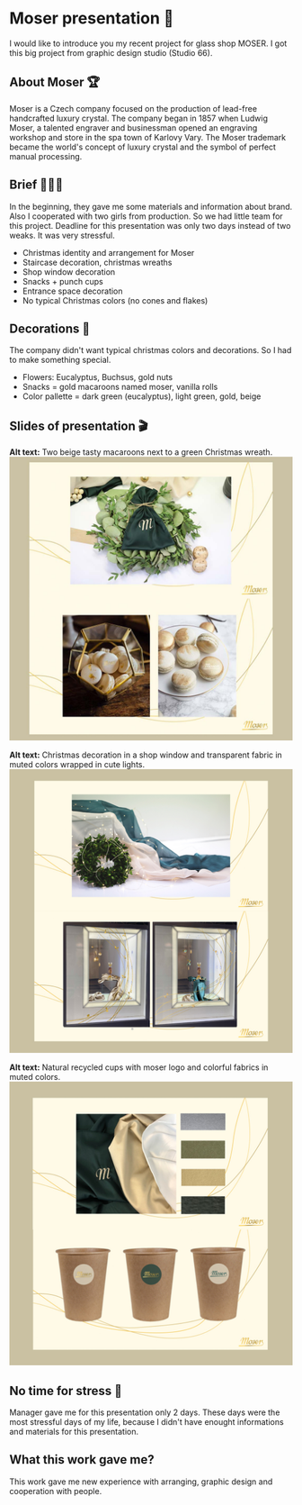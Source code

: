 
# Moser presentation 🥂

I would like to introduce you my recent project for glass shop MOSER. I got this big project from graphic design studio (Studio 66).


## About Moser 🏆

Moser is a Czech company focused on the production of lead-free handcrafted luxury crystal. The company began in 1857 when Ludwig Moser, a talented engraver and businessman opened an engraving workshop and store in the spa town of Karlovy Vary. The Moser trademark became the world's concept of luxury crystal and the symbol of perfect manual processing.

## Brief 👩🏽‍💻

In the beginning, they gave me some materials and information about brand. Also I cooperated with two girls from production. So we had little team for this project. Deadline for this presentation was only two days instead of two weaks. It was very stressful. 

- Christmas identity and arrangement for Moser
- Staircase decoration, christmas wreaths
- Shop window decoration
- Snacks + punch cups
- Entrance space decoration
- No typical Christmas colors (no cones and flakes)

## Decorations 🍃

The company didn't want typical christmas colors and decorations. So I had to make something special. 

- Flowers: Eucalyptus, Buchsus, gold nuts
- Snacks = gold macaroons named moser, vanilla rolls
- Color pallette = dark green (eucalyptus), light green, gold, beige

## Slides of presentation 🎬

**Alt text:** Two beige tasty macaroons next to a green Christmas wreath. 
![image](moser1.jpg)

**Alt text:** Christmas decoration in a shop window and transparent fabric in muted colors wrapped in cute lights.
![image](moser2.jpg)

**Alt text:** Natural recycled cups with moser logo and colorful fabrics in muted colors.
![image](moser3.jpg)


## No time for stress 🤯

Manager gave me for this presentation only 2 days. These days were the most stressful days of my life, because I didn't have enought informations and materials for this presentation. 

## What this work gave me?

This work gave me new experience with arranging, graphic design and cooperation with people.

